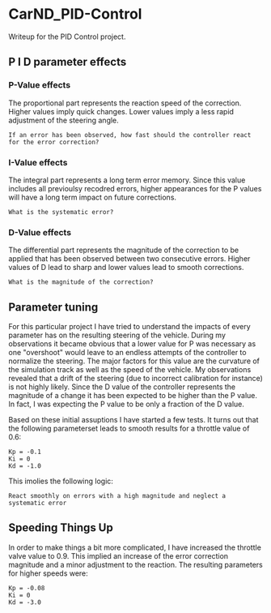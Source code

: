 # CarND_PID-Control

Writeup for the PID Control project.

## P I D parameter effects

### P-Value effects
The proportional part represents the reaction speed of the correction. Higher values imply quick changes. 
Lower values imply a less rapid adjustment of the steering angle.

```
If an error has been observed, how fast should the controller react for the error correction? 
```

### I-Value effects
The integral part represents a long term error memory. Since this value includes all previoulsy recodred errors, higher appearances for the P values will have a long term impact on future corrections.

```
What is the systematic error?
```

### D-Value effects 
The differential part represents the magnitude of the correction to be applied that has been observed between two consecutive errors. Higher values of D lead to sharp and lower values lead to smooth corrections.

```
What is the magnitude of the correction?
```
 

## Parameter tuning
For this particular project I have tried to understand the impacts of every parameter has on the resulting steering of the vehicle. 
During my observations it became obvious that a lower value for P was necessary as one "overshoot" would leave to an endless attempts of the controller to normalize the steering. 
The major factors for this value are the curvature of the simulation track as well as the speed of the vehicle.
My observations revealed that a drift of the steering (due to incorrect calibration for instance) is not highly likely.
Since the  D value of the controller represents the magnitude of a change it has been expected to be higher than the P value. In fact, I was expecting the P value to be only a fraction of the D value.  

Based on these initial assuptions I have started a few tests. It turns out that the following parameterset leads to smooth results for a throttle value of 0.6:
```
Kp = -0.1
Ki = 0
Kd = -1.0
```
This imolies the following logic: 

```
React smoothly on errors with a high magnitude and neglect a systematic error
```

## Speeding Things Up
In order to make things a bit more complicated, I have increased the throttle valve value to 0.9. This implied an increase of the error correction magnitude and a minor adjustment to the reaction. The resulting parameters for higher speeds were:
```
Kp = -0.08
Ki = 0
Kd = -3.0
```

   



   
